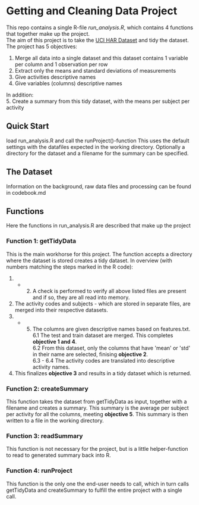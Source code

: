 # Getting and Cleaning Data Project

This repo contains a single R-file *run_analysis.R*, which contains 4 functions that together make up the project.  
The aim of this project is to take the [UCI HAR Dataset](https://archive.ics.uci.edu/ml/datasets/Human+Activity+Recognition+Using+Smartphones) and tidy the dataset. 
The project has 5 objectives:
1. Merge all data into a single dataset and this dataset contains 1 variable per column and 1 observation per row
2. Extract only the means and standard deviations of measurements
3. Give activities descriptive names
4. Give variables (columns) descriptive names

In addition:  
5. Create a summary from this tidy dataset, with the means per subject per activity

## Quick Start
load run_analysis.R and call the runProject()-function
This uses the default settings with the datafiles expected in the working directory. Optionally a directory for the dataset and a filename for the summary can be specified.

## The Dataset
Information on the background, raw data files and processing can be found in codebook.md 

## Functions
Here the functions in run_analysis.R are described that make up the project

### Function 1: getTidyData
This is the main workhorse for this project. The function accepts a directory
where the dataset is stored creates a tidy dataset. In overview (with numbers
matching the steps marked in the R code):   
1. - 2. A check is performed to verify all above listed files are present and if so, they are all 
read into memory.  
3. The activity codes and subjects - which are stored in separate files, are merged into their respective datasets.  
4. - 5. The columns are given descriptive names based on features.txt.   
6.1 The test and train dataset are merged. This completes **objective 1 and 4**.  
6.2 From this dataset, only the columns that have 'mean' or 'std' in their name are selected, finising **objective 2**.   
6.3 - 6.4 The activity codes are translated into descriptive activity names.   
7. This finalizes **objective 3** and results in a tidy dataset which is returned.  

### Function 2: createSummary
This function takes the dataset from getTidyData as input, together with a filename and creates a summary.
This summary is the average per subject per activity for all the columns, meeting **objective 5**.
This summary is then written to a file in the working directory.

### Function 3: readSummary
This function is not necessary for the project, but is a little helper-function to read to generated summary back into R.

### Function 4: runProject
This function is the only one the end-user needs to call, which in turn calls getTidyData and createSummary to fulfill the entire project with a single call.